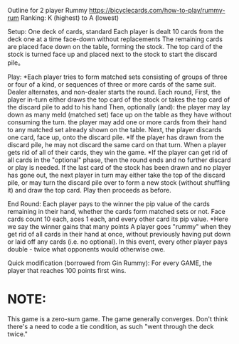 Outline for 2 player Rummy
https://bicyclecards.com/how-to-play/rummy-rum
Ranking: K (highest) to A (lowest)

Setup:
  One deck of cards, standard
  Each player is dealt 10 cards from the deck one at a time face-down without replacements
  The remaining cards are placed face down on the table, forming the stock.
  The top card of the stock is turned face up and placed next to the stock to start the discard pile。

Play:
  *Each player tries to form matched sets consisting of groups of three or four of a kind, or sequences of three or more cards of the same suit.
  Dealer alternates, and non-dealer starts the round.
  Each round, 
    First, the player in-turn either draws the top card of the stock or takes the top card of the discard pile to add to his hand
    Then, optionally (and):
      the player may lay down as many meld (matched set) face up on the table as they have without consuming the turn.
      the player may add one or more cards from their hand to any matched set already shown on the table.
    Next, the player discards one card, face up, onto the discard pile.
      *If the player has drawn from the discard pile, he may not discard the same card on that turn.
  When a player gets rid of all of their cards, they win the game.
    *If the player can get rid of all cards in the "optional" phase, then the round ends and no further discard or play is needed.
  If the last card of the stock has been drawn and no player has gone out, the next player in turn may either take the top of the discard pile, or may turn the discard pile over to form a new stock (without shuffling it) and draw the top card. Play then proceeds as before.
  
End Round:
  Each player pays to the winner the pip value of the cards remaining in their hand, whether the cards form matched sets or not. Face cards count 10 each, aces 1 each, and every other card its pip value.
    *Here we say the winner gains that many points
  A player goes "rummy" when they get rid of all cards in their hand at once, without previously having put down or laid off any cards (i.e. no optional). In this event, every other player pays double - twice what opponents would otherwise owe.

Quick modification (borrowed from Gin Rummy):
For every GAME, the player that reaches 100 points first wins.

# NOTE:
This game is a zero-sum game.
The game generally converges. Don't think there's a need to code a tie condition, as such "went through the deck twice."

